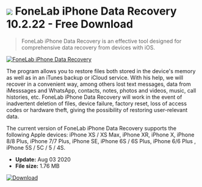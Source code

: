 # ![](https://cdn.softexe.net/static/icon/c/fonelab-iphone-data-recovery-8624.png) FoneLab iPhone Data Recovery 10.2.22 - Free Download

> FoneLab iPhone Data Recovery is an effective tool designed for comprehensive data recovery from devices with iOS.

[![FoneLab iPhone Data Recovery](https://gallery.dpcdn.pl/imgc/Tools/85912/g_-_420x350_1.5_-_xb21a661b-4adc-480f-91ca-af86b6bf5fc7.png)](https://softexe.net/win/disks-files/data-recovery/fonelab-iphone-data-recovery:hfbd.html)

The program allows you to restore files both stored in the device's memory as well as in an iTunes backup or iCloud service. With his help, we will recover in a convenient way, among others lost text messages, data from iMesssages and WhatsApp, contacts, notes, photos and videos, music, call histories, etc. FoneLab iPhone Data Recovery will work in the event of inadvertent deletion of files, device failure, factory reset, loss of access codes or hardware theft, giving the possibility of restoring user-relevant data.
 
 The current version of FoneLab iPhone Data Recovery supports the following Apple devices: iPhone XS / XS Max, iPhone XR, iPhone X, iPhone 8/8 Plus, iPhone 7/7 Plus, iPhone SE, iPhone 6S / 6S Plus, iPhone 6/6 Plus , iPhone 5S / 5C / 5 / 4S.


- **Update:** Aug 03 2020
- **File size:** 1.76 MB

[![Download](https://cdn.softexe.net/static/img/download.png)](https://softexe.net/win/disks-files/data-recovery/fonelab-iphone-data-recovery:hfbd.html)

